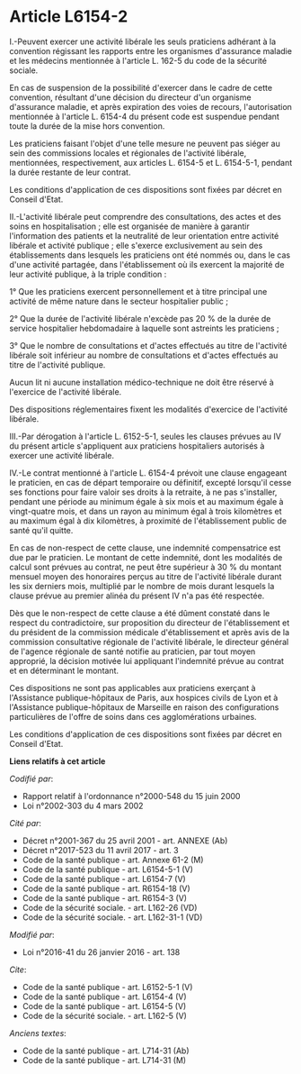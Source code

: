 # Article L6154-2

I.-Peuvent exercer une activité libérale les seuls praticiens adhérant à la convention régissant les rapports entre les
organismes d'assurance maladie et les médecins mentionnée à l'article L. 162-5 du code de la sécurité sociale. 

En cas de suspension de la possibilité d'exercer dans le cadre de cette convention, résultant d'une décision du directeur
d'un organisme d'assurance maladie, et après expiration des voies de recours, l'autorisation mentionnée à l'article L. 6154-4
du présent code est suspendue pendant toute la durée de la mise hors convention. 

Les praticiens faisant l'objet d'une telle mesure ne peuvent pas siéger au sein des commissions locales et régionales de
l'activité libérale, mentionnées, respectivement, aux articles L. 6154-5 et L. 6154-5-1, pendant la durée restante de leur
contrat. 

Les conditions d'application de ces dispositions sont fixées par décret en Conseil d'Etat. 

II.-L'activité libérale peut comprendre des consultations, des actes et des soins en hospitalisation ; elle est organisée de
manière à garantir l'information des patients et la neutralité de leur orientation entre activité libérale et activité
publique ; elle s'exerce exclusivement au sein des établissements dans lesquels les praticiens ont été nommés ou, dans le cas
d'une activité partagée, dans l'établissement où ils exercent la majorité de leur activité publique, à la triple condition : 

1° Que les praticiens exercent personnellement et à titre principal une activité de même nature dans le secteur hospitalier
public ; 

2° Que la durée de l'activité libérale n'excède pas 20 % de la durée de service hospitalier hebdomadaire à laquelle sont
astreints les praticiens ; 

3° Que le nombre de consultations et d'actes effectués au titre de l'activité libérale soit inférieur au nombre de
consultations et d'actes effectués au titre de l'activité publique. 

Aucun lit ni aucune installation médico-technique ne doit être réservé à l'exercice de l'activité libérale. 

Des dispositions réglementaires fixent les modalités d'exercice de l'activité libérale. 

III.-Par dérogation à l'article L. 6152-5-1, seules les clauses prévues au IV du présent article s'appliquent aux praticiens
hospitaliers autorisés à exercer une activité libérale. 

IV.-Le contrat mentionné à l'article L. 6154-4 prévoit une clause engageant le praticien, en cas de départ temporaire ou
définitif, excepté lorsqu'il cesse ses fonctions pour faire valoir ses droits à la retraite, à ne pas s'installer, pendant
une période au minimum égale à six mois et au maximum égale à vingt-quatre mois, et dans un rayon au minimum égal à trois
kilomètres et au maximum égal à dix kilomètres, à proximité de l'établissement public de santé qu'il quitte. 

En cas de non-respect de cette clause, une indemnité compensatrice est due par le praticien. Le montant de cette indemnité,
dont les modalités de calcul sont prévues au contrat, ne peut être supérieur à 30 % du montant mensuel moyen des honoraires
perçus au titre de l'activité libérale durant les six derniers mois, multiplié par le nombre de mois durant lesquels la
clause prévue au premier alinéa du présent IV n'a pas été respectée. 

Dès que le non-respect de cette clause a été dûment constaté dans le respect du contradictoire, sur proposition du directeur
de l'établissement et du président de la commission médicale d'établissement et après avis de la commission consultative
régionale de l'activité libérale, le directeur général de l'agence régionale de santé notifie au praticien, par tout moyen
approprié, la décision motivée lui appliquant l'indemnité prévue au contrat et en déterminant le montant. 

Ces dispositions ne sont pas applicables aux praticiens exerçant à l'Assistance publique-hôpitaux de Paris, aux hospices
civils de Lyon et à l'Assistance publique-hôpitaux de Marseille en raison des configurations particulières de l'offre de
soins dans ces agglomérations urbaines. 

Les conditions d'application de ces dispositions sont fixées par décret en Conseil d'Etat.

**Liens relatifs à cet article**

_Codifié par_:

  - Rapport relatif à l'ordonnance n°2000-548 du 15 juin 2000
  - Loi n°2002-303 du 4 mars 2002

_Cité par_:

  - Décret n°2001-367 du 25 avril 2001 - art. ANNEXE (Ab)
  - Décret n°2017-523 du 11 avril 2017 - art. 3
  - Code de la santé publique - art. Annexe 61-2 (M)
  - Code de la santé publique - art. L6154-5-1 (V)
  - Code de la santé publique - art. L6154-7 (V)
  - Code de la santé publique - art. R6154-18 (V)
  - Code de la santé publique - art. R6154-3 (V)
  - Code de la sécurité sociale. - art. L162-26 (VD)
  - Code de la sécurité sociale. - art. L162-31-1 (VD)

_Modifié par_:

  - Loi n°2016-41 du 26 janvier 2016 - art. 138

_Cite_:

  - Code de la santé publique - art. L6152-5-1 (V)
  - Code de la santé publique - art. L6154-4 (V)
  - Code de la santé publique - art. L6154-5 (V)
  - Code de la sécurité sociale. - art. L162-5 (V)

_Anciens textes_:

  - Code de la santé publique - art. L714-31 (Ab)
  - Code de la santé publique - art. L714-31 (M)
